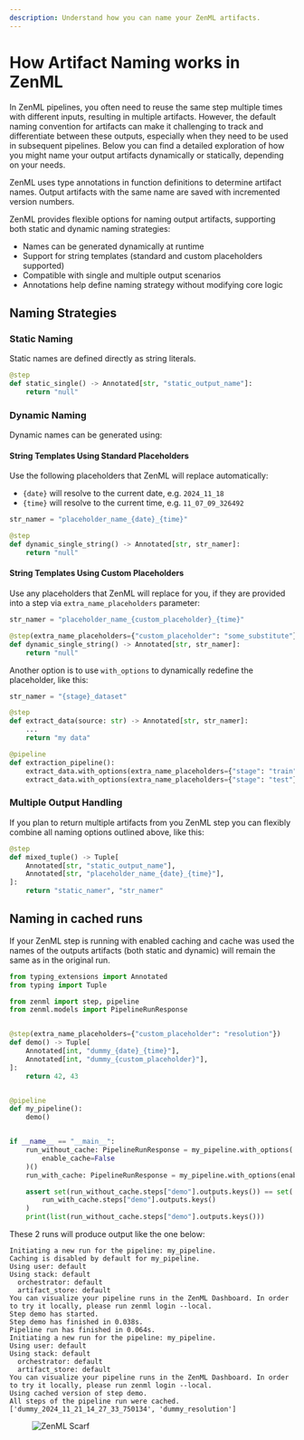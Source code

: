 ```yaml
---
description: Understand how you can name your ZenML artifacts.
---
```


# How Artifact Naming works in ZenML 

In ZenML pipelines, you often need to reuse the same step multiple times with different inputs, resulting in multiple artifacts. However, the default naming convention for artifacts can make it challenging to track and differentiate between these outputs, especially when they need to be used in subsequent pipelines. Below you can find a detailed exploration of how you might name your output artifacts dynamically or statically, depending on your needs.

ZenML uses type annotations in function definitions to determine artifact names. Output artifacts with the same name are saved with incremented version numbers.

ZenML provides flexible options for naming output artifacts, supporting both static and dynamic naming strategies:
- Names can be generated dynamically at runtime
- Support for string templates (standard and custom placeholders supported)
- Compatible with single and multiple output scenarios
- Annotations help define naming strategy without modifying core logic

## Naming Strategies

### Static Naming
Static names are defined directly as string literals.

```python
@step
def static_single() -> Annotated[str, "static_output_name"]:
    return "null"
```

### Dynamic Naming
Dynamic names can be generated using:

#### String Templates Using Standard Placeholders
Use the following placeholders that ZenML will replace automatically:

* `{date}` will resolve to the current date, e.g. `2024_11_18`
* `{time}` will resolve to the current time, e.g. `11_07_09_326492`

```python
str_namer = "placeholder_name_{date}_{time}"

@step
def dynamic_single_string() -> Annotated[str, str_namer]:
    return "null"
```

#### String Templates Using Custom Placeholders
Use any placeholders that ZenML will replace for you, if they are provided into a step via `extra_name_placeholders` parameter:

```python
str_namer = "placeholder_name_{custom_placeholder}_{time}"

@step(extra_name_placeholders={"custom_placeholder": "some_substitute"})
def dynamic_single_string() -> Annotated[str, str_namer]:
    return "null"
```

Another option is to use `with_options` to dynamically redefine the placeholder, like this:

```python
str_namer = "{stage}_dataset"

@step
def extract_data(source: str) -> Annotated[str, str_namer]:
    ...
    return "my data"

@pipeline
def extraction_pipeline():
    extract_data.with_options(extra_name_placeholders={"stage": "train"})(source="s3://train")
    extract_data.with_options(extra_name_placeholders={"stage": "test"})(source="s3://test")
```

### Multiple Output Handling

If you plan to return multiple artifacts from you ZenML step you can flexibly combine all naming options outlined above, like this:

```python
@step
def mixed_tuple() -> Tuple[
    Annotated[str, "static_output_name"],
    Annotated[str, "placeholder_name_{date}_{time}"],
]:
    return "static_namer", "str_namer"
```

## Naming in cached runs

If your ZenML step is running with enabled caching and cache was used the names of the outputs artifacts (both static and dynamic) will remain the same as in the original run.

```python
from typing_extensions import Annotated
from typing import Tuple

from zenml import step, pipeline
from zenml.models import PipelineRunResponse


@step(extra_name_placeholders={"custom_placeholder": "resolution"})
def demo() -> Tuple[
    Annotated[int, "dummy_{date}_{time}"],
    Annotated[int, "dummy_{custom_placeholder}"],
]:
    return 42, 43


@pipeline
def my_pipeline():
    demo()


if __name__ == "__main__":
    run_without_cache: PipelineRunResponse = my_pipeline.with_options(
        enable_cache=False
    )()
    run_with_cache: PipelineRunResponse = my_pipeline.with_options(enable_cache=True)()

    assert set(run_without_cache.steps["demo"].outputs.keys()) == set(
        run_with_cache.steps["demo"].outputs.keys()
    )
    print(list(run_without_cache.steps["demo"].outputs.keys()))
```

These 2 runs will produce output like the one below:
```
Initiating a new run for the pipeline: my_pipeline.
Caching is disabled by default for my_pipeline.
Using user: default
Using stack: default
  orchestrator: default
  artifact_store: default
You can visualize your pipeline runs in the ZenML Dashboard. In order to try it locally, please run zenml login --local.
Step demo has started.
Step demo has finished in 0.038s.
Pipeline run has finished in 0.064s.
Initiating a new run for the pipeline: my_pipeline.
Using user: default
Using stack: default
  orchestrator: default
  artifact_store: default
You can visualize your pipeline runs in the ZenML Dashboard. In order to try it locally, please run zenml login --local.
Using cached version of step demo.
All steps of the pipeline run were cached.
['dummy_2024_11_21_14_27_33_750134', 'dummy_resolution']
```

<!-- For scarf -->
<figure><img alt="ZenML Scarf" referrerpolicy="no-referrer-when-downgrade" src="https://static.scarf.sh/a.png?x-pxid=f0b4f458-0a54-4fcd-aa95-d5ee424815bc" /></figure>
